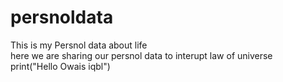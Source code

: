 # persnoldata
This is my Persnol data about life
<br>
here we are sharing our persnol data to interupt law of universe
<br>
print("Hello Owais iqbl")
